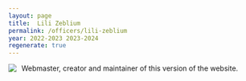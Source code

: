 ```yaml
---
layout: page
title:  Lili Zeblium
permalink: /officers/lili-zeblium
year: 2022-2023 2023-2024
regenerate: true
---
```


<div>
<img class="headshot" style="float: left; padding-right:10px" src="{{ site.baseurl }}/uploads/headshots/sample-officer.jpg">
</div>

Webmaster, creator and maintainer of this version of the website.